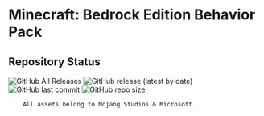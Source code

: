 # Minecraft: Bedrock Edition Behavior Pack
## Repository Status
![GitHub All Releases](https://img.shields.io/github/downloads/ZtechNetwork/MCBVanillaBehaviorPack/total?style=for-the-badge) ![GitHub release (latest by date)](https://img.shields.io/github/v/release/ZtechNetwork/MCBVanillaBehaviorPack?style=for-the-badge) ![GitHub last commit](https://img.shields.io/github/last-commit/ZtechNetwork/MCBVanillaBehaviorPack/master?style=for-the-badge) ![GitHub repo size](https://img.shields.io/github/repo-size/ZtechNetwork/MCBVanillaBehaviorPack?style=for-the-badge)


```
    All assets belong to Mojang Studios & Microsoft.
```